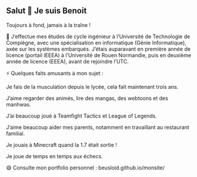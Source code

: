 ## Salut 👋 Je suis Benoit

Toujours à fond, jamais à la traîne !

📓 J’effectue mes études de cycle ingénieur à l’Université de Technologie de Compiègne, avec une spécialisation en informatique (Génie Informatique), axée sur les systèmes embarqués.
J’étais auparavant en première année de licence (portail IEEEA) à l’Université de Rouen Normandie, puis en deuxième année de licence (EEEA), avant de rejoindre l’UTC.

⚡ Quelques faits amusants à mon sujet :

Je fais de la musculation depuis le lycée, cela fait maintenant trois ans.

J’aime regarder des animés, lire des mangas, des webtoons et des manhwas.

J’ai beaucoup joué à Teamfight Tactics et League of Legends.

J’aime beaucoup aider mes parents, notamment en travaillant au restaurant familial.

Je jouais à Minecraft quand la 1.7 était sortie !

Je joue de temps en temps aux échecs.

😄 Consulte mon portfolio personnel : beusloid.github.io/monsite/

